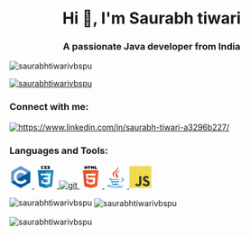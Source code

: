 <h1 align="center">Hi 👋, I'm Saurabh tiwari</h1>
<h3 align="center">A passionate Java developer from India</h3>

<p align="left"> <img src="https://komarev.com/ghpvc/?username=saurabhtiwarivbspu&label=Profile%20views&color=0e75b6&style=flat" alt="saurabhtiwarivbspu" /> </p>

<p align="left"> <a href="https://github.com/ryo-ma/github-profile-trophy"><img src="https://github-profile-trophy.vercel.app/?username=saurabhtiwarivbspu" alt="saurabhtiwarivbspu" /></a> </p>

<h3 align="left">Connect with me:</h3>
<p align="left">
<a href="https://linkedin.com/in/https://www.linkedin.com/in/saurabh-tiwari-a3296b227/" target="blank"><img align="center" src="https://raw.githubusercontent.com/rahuldkjain/github-profile-readme-generator/master/src/images/icons/Social/linked-in-alt.svg" alt="https://www.linkedin.com/in/saurabh-tiwari-a3296b227/" height="30" width="40" /></a>
</p>

<h3 align="left">Languages and Tools:</h3>
<p align="left"> <a href="https://www.cprogramming.com/" target="_blank" rel="noreferrer"> <img src="https://raw.githubusercontent.com/devicons/devicon/master/icons/c/c-original.svg" alt="c" width="40" height="40"/> </a> <a href="https://www.w3schools.com/css/" target="_blank" rel="noreferrer"> <img src="https://raw.githubusercontent.com/devicons/devicon/master/icons/css3/css3-original-wordmark.svg" alt="css3" width="40" height="40"/> </a> <a href="https://git-scm.com/" target="_blank" rel="noreferrer"> <img src="https://www.vectorlogo.zone/logos/git-scm/git-scm-icon.svg" alt="git" width="40" height="40"/> </a> <a href="https://www.w3.org/html/" target="_blank" rel="noreferrer"> <img src="https://raw.githubusercontent.com/devicons/devicon/master/icons/html5/html5-original-wordmark.svg" alt="html5" width="40" height="40"/> </a> <a href="https://www.java.com" target="_blank" rel="noreferrer"> <img src="https://raw.githubusercontent.com/devicons/devicon/master/icons/java/java-original.svg" alt="java" width="40" height="40"/> </a> <a href="https://developer.mozilla.org/en-US/docs/Web/JavaScript" target="_blank" rel="noreferrer"> <img src="https://raw.githubusercontent.com/devicons/devicon/master/icons/javascript/javascript-original.svg" alt="javascript" width="40" height="40"/> </a> </p>

<p><img align="left" src="https://github-readme-stats.vercel.app/api/top-langs?username=saurabhtiwarivbspu&show_icons=true&locale=en&layout=compact" alt="saurabhtiwarivbspu" /></p>

<p>&nbsp;<img align="center" src="https://github-readme-stats.vercel.app/api?username=saurabhtiwarivbspu&show_icons=true&locale=en" alt="saurabhtiwarivbspu" /></p>

<p><img align="center" src="https://github-readme-streak-stats.herokuapp.com/?user=saurabhtiwarivbspu&" alt="saurabhtiwarivbspu" /></p>
